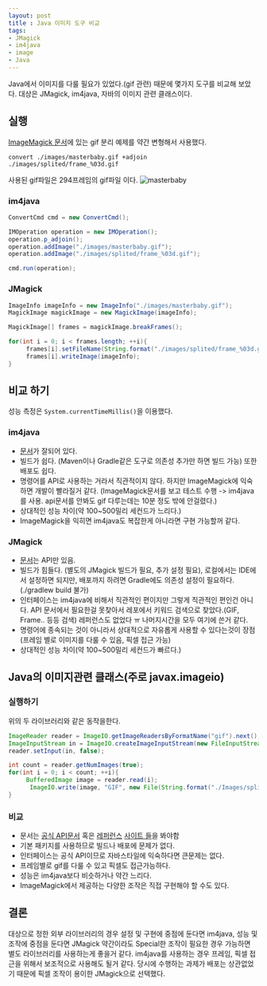 ```yaml
---
layout: post
title : Java 이미지 도구 비교
tags:
- JMagick
- im4java
- image
- Java
---
```

Java에서 이미지를 다룰 필요가 있었다.(gif 관련) 때문에 몇가지 도구를 비교해 보았다. 대상은 JMagick, im4java, 자바의 이미지 관련 클래스이다.

## 실행
[ImageMagick 문서](https://www.imagemagick.org/Usage/anim_basics/#Adjoin)에 있는 gif 분리 예제를 약간 변형해서 사용했다. 
```
convert ./images/masterbaby.gif +adjoin  ./images/splited/frame_%03d.gif
```
사용된 gif파일은 294프레임의 gif파일 이다.
![masterbaby](/images/masterbaby.gif)

### im4java
```java
ConvertCmd cmd = new ConvertCmd();

IMOperation operation = new IMOperation();
operation.p_adjoin();
operation.addImage("./images/masterbaby.gif");
operation.addImage("./images/splited/frame_%03d.gif");

cmd.run(operation);
```

### JMagick
```java
ImageInfo imageInfo = new ImageInfo("./images/masterbaby.gif");
MagickImage magickImage = new MagickImage(imageInfo);

MagickImage[] frames = magickImage.breakFrames();

for(int i = 0; i < frames.length; ++i){
     frames[i].setFileName(String.format("./images/splited/frame_%03d.gif", i));
     frames[i].writeImage(imageInfo);
}
```
## 비교 하기
성능 측정은 `System.currentTimeMillis()`을 이용했다.
### im4java
- [문서](http://im4java.sourceforge.net/docs/dev-guide.html)가 잘되어 있다.
- 빌드가 쉽다. (Maven이나 Gradle같은 도구로 의존성 추가만 하면 빌드 가능) 또한 배포도 쉽다.
- 명령어를 API로 사용하는 거라서 직관적이지 않다. 하지만 ImageMagick에 익숙하면 개발이 빨라질거 같다. 
(ImageMagick문서를 보고 테스트 수행 -> im4java를 사용. api문서를 안봐도 gif 다루는데는 10분 정도 밖에 안걸렸다.) 
- 상대적인 성능 차이(약 100~500밀리 세컨드가 느리다.)
- ImageMagick을 익히면 im4java도 복잡한게 아니라면 구현 가능할꺼 같다.

### JMagick
- [문서](http://downloads.jmagick.org/jmagick-doc/)는 API만 있음. 
- 빌드가 힘들다. (별도의 JMagick 빌드가 필요, 추가 설정 필요), 로컬에서는 IDE에서 설정하면 되지만, 배포까지 하려면 Gradle에도 의존성 설정이 필요하다.(./gradlew build 불가)
- 인터페이스는 im4java에 비해서 직관적인 편이지만 그렇게 직관적인 편인건 아니다. API 문서에서 필요한걸 못찾아서 레포에서 키워드 검색으로 찾았다.(GIF, Frame.. 등등 검색) 레퍼런스도 없었다 ㅠ 나머지시간을 모두 여기에 쓴거 같다. 
- 명령어에 종속되는 것이 아니라서 상대적으로 자유롭게 사용할 수 있다는것이 장점(프레임 별로 이미지를 다룰 수 있음, 픽셀 접근 가능)
- 상대적인 성능 차이(약 100~500밀리 세컨드가 빠르다.)


## Java의 이미지관련 클래스(주로 javax.imageio)

### 실행하기
위의 두 라이브러리와 같은 동작을한다.
```java
ImageReader reader = ImageIO.getImageReadersByFormatName("gif").next();
ImageInputStream in = ImageIO.createImageInputStream(new FileInputStream("./Images/masterbaby.gif"));
reader.setInput(in, false);

int count = reader.getNumImages(true);
for(int i = 0; i < count; ++i){
     BufferedImage image = reader.read(i);
      ImageIO.write(image, "GIF", new File(String.format("./Images/splited/frame_%03d.gif", i)));
}
```

### 비교
- 문서는 [공식 API문서](https://docs.oracle.com/javase/7/docs/api/javax/imageio/package-summary.html) 혹은 [레퍼런스](https://www.tutorialspoint.com/java_dip/index.htm) [사이트 들](https://www.programcreek.com/java-api-examples/?class=javax.imageio.ImageIO&method=createImageOutputStream)을 봐야함
- 기본 패키지를 사용하므로 빌드나 배포에 문제가 없다.
- 인터페이스는 공식 API이므로 자바스타일에 익숙하다면 큰문제는 없다.
- 프레임별로 gif를 다룰 수 있고 픽셀도 접근가능하다.
- 성능은 im4java보다 비슷하거나 약간 느리다.
- ImageMagick에서 제공하는 다양한 조작은 직접 구현해야 할 수도 있다.

## 결론
대상으로 정한 외부 라이브러리의 경우 설정 및 구현에 중점에 둔다면 im4java, 성능 및 조작에 중점을 둔다면 JMagick
약간이라도 Special한 조작이 필요한 경우 가능하면 별도 라이브러리를 사용하는게 좋을거 같다. im4java를 사용하는 경우 프레임, 픽셀 접근을 위해서 보조적으로 사용해도 될거 같다. 당시에 수행하는 과제가 배포는 상관없었기 때문에 픽셀 조작이 용이한 JMagick으로 선택했다.